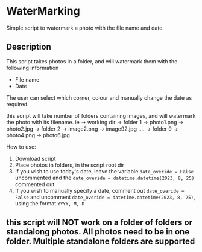 # WaterMarking
Simple script to watermark a photo with the file name and date. 

## Description
This script takes photos in a folder, and will watermark them with the following information 
* File name
* Date

The user can select which corner, colour and manually change the date as required. 

this script will take number of folders containing images, and will watermark the photo with its filename. 
ie   -> working dir 
               -> folder 1
                       -> photo1.png
                       -> photo2.jpg
               -> folder 2 
                       -> image2.png
                       -> image92.jpg
               ....
               -> folder 9
                       -> photo4.png
                       -> photo6.jpg

How to use: 

1. Download script
2. Place photos in folders, in the script root dir
3. If you wish to use today's date, leave the variable `date_overide = False` uncommented and the `date_overide = datetime.datetime(2023, 8, 25)` commented out
4. If you wish to manually specify a date, comment out `date_overide = False` and uncomment `date_overide = datetime.datetime(2023, 8, 25)`, using the format `YYYY, M, D`

## this script will NOT work on a folder of folders or standalong photos. All photos need to be in one folder. Multiple standalone folders are supported 



